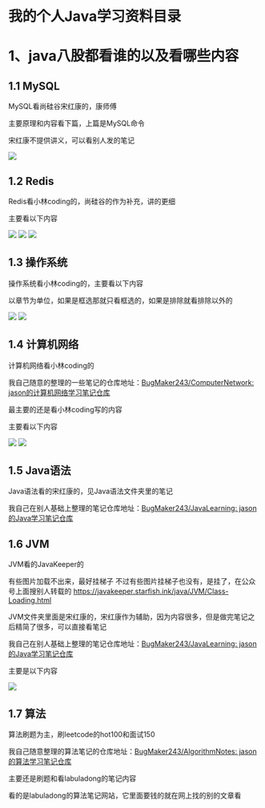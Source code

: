 # 我的个人Java学习资料目录

# 1、java八股都看谁的以及看哪些内容

## 1.1 MySQL

MySQL看尚硅谷宋红康的，康师傅

主要原理和内容看下篇，上篇是MySQL命令

宋红康不提供讲义，可以看别人发的笔记

<img src="http://jason243.online/java-eight-part/MySQL/1.png">



## 1.2 Redis

Redis看小林coding的，尚硅谷的作为补充，讲的更细

主要看以下内容

<img src="http://jason243.online/java-eight-part/Redis/1.png">

<img src="http://jason243.online/java-eight-part/Redis/2.png">

<img src="http://jason243.online/java-eight-part/Redis/3.png">



## 1.3 操作系统

操作系统看小林coding的，主要看以下内容

以章节为单位，如果是框选那就只看框选的，如果是排除就看排除以外的

<img src="http://jason243.online/java-eight-part/OS/1.png">

<img src="http://jason243.online/java-eight-part/OS/2.png">



## 1.4 计算机网络

计算机网络看小林coding的

我自己随意的整理的一些笔记的仓库地址：[BugMaker243/ComputerNetwork: jason的计算机网络学习笔记仓库](https://github.com/BugMaker243/ComputerNetwork)

最主要的还是看小林coding写的内容

主要看以下内容

<img src="http://jason243.online/java-eight-part/Net/1.png">

<img src="http://jason243.online/java-eight-part/Net/2.png">



## 1.5 Java语法

Java语法看的宋红康的，见Java语法文件夹里的笔记

我自己在别人基础上整理的笔记仓库地址：[BugMaker243/JavaLearning: jason的Java学习笔记仓库](https://github.com/BugMaker243/JavaLearning)



## 1.6 JVM

JVM看的JavaKeeper的

有些图片加载不出来，最好挂梯子
不过有些图片挂梯子也没有，是挂了，在公众号上面搜别人转载的
https://javakeeper.starfish.ink/java/JVM/Class-Loading.html

JVM文件夹里面是宋红康的，宋红康作为辅助，因为内容很多，但是做完笔记之后精简了很多，可以直接看笔记

我自己在别人基础上整理的笔记仓库地址：[BugMaker243/JavaLearning: jason的Java学习笔记仓库](https://github.com/BugMaker243/JavaLearning)

主要是以下内容

<img src="http://jason243.online/java-eight-part/JVM/1.png">



## 1.7 算法

算法刷题为主，刷leetcode的hot100和面试150

我自己随意整理的算法笔记的仓库地址：[BugMaker243/AlgorithmNotes: jason的算法学习笔记仓库](https://github.com/BugMaker243/AlgorithmNotes)

主要还是刷题和看labuladong的笔记内容

看的是labuladong的算法笔记网站，它里面要钱的就在网上找的别的文章看